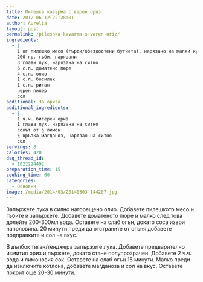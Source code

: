 ```yaml
---
title: Пилешка кавърма с варен ориз
date: 2012-06-12T22:28:01
author: Aurelia
layout: post
permalink: /pileshka-kavarma-s-varen-oriz/
ingredients:
  - |
    1 кг пилешко месо (гърди/обезкостени бутчета), нарязано на малки кубчета
    200 гр. гъби, нарязани
    3 глави лук, нарязана на ситно
    6 с.л. доматено пюре
    4 с.л. олио
    1 с.л. босилек
    1 с.л. риган
    черен пипер
    сол
additional: За ориза
additional_ingredients:
  - |
    1 ч.ч. бисерен ориз
    1 глава лук, нарязана на ситно
    сокът от ½ лимон
    ¼ връзка магданоз, нарязан на ситно
    сол
servings: 8
calories: 420
dsq_thread_id:
  - 1022224492
preparation_time: 15
cooking_time: 60
categories:
  - Основни
image: /media/2014/03/20140303-144207.jpg
---
```

Запържете лука в силно нагорещено олио. Добавете пилешкото месо и гъбите и запържете. Добавете доматеното пюре и малко след това долейте 200-300мл вода. Оставете на слаб огън, докато соса изври наполовина. 20 минути преди да отстраните от огъня добавете подправките и сол на вкус.

В дълбок тиган/тенджера запържете лука. Добавете предварително измития ориз и пържете, докато стане полупрозрачен. Добавете 2 ч.ч. вода и лимоновия сок. Оставете на слаб огън 15 минути. Малко преди да изключите котлона, добавете магданоза и сол на вкус. Оставете покрит още 20-30 минути.